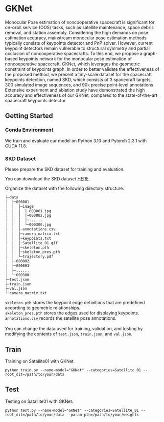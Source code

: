 # GKNet

Monocular Pose estimation of noncooperative spacecraft is significant for on-orbit service (OOS) tasks, such as satellite maintenance, space debris removal, and station assembly. Considering the high demands on pose estimation accuracy, mainstream monocular pose estimation methods typically consists of keypoints detector and PnP solver. However, current keypoint detectors remain vulnerable to structural symmetry and partial occlusion of noncooperative spacecrafts. To this end, we propose a graph-based keypoints network for the monocular pose estimation of noncooperative spacecraft, GKNet, which leverages the geometric constraint of keypoints graph. In order to better validate the effectiveness of the proposed method, we present a tiny-scale dataset for the spacecraft keypoints detection, named SKD, which consists of 3 spacecraft targets, 300 simulated image sequences, and 90k precise point-level annotations. Extensive experiment and ablation study have demonstrated the high accuracy and effectiveness of our GKNet, compared to the state-of-the-art spacecraft keypoints detector.

## Getting Started
### Conda Environment
We train and evaluate our model on Python 3.10 and Pytorch 2.3.1 with CUDA 11.8.


### SKD Dataset

Please prepare the SKD dataset for training and evaluation.

You can download the SKD dataset [HERE](https://pan.baidu.com/s/1nQGjsgY6AGTI_V38qAQqrw?pwd=kdu7).

Organize the dataset with the following directory structure:

```bash
├─data
│  ├─000001
│  │  │─image
│  │  │  │─000001.jpg
│  │  │  │─000002.jpg
│  │  │  │─......
│  │  │  └─000300.jpg
│  │  │─annotations.csv
│  │  │─camera_matrix.txt
│  │  │─keypoints.txt
│  │  │─Satellite_01.gif
│  │  │─skeleton.pth
│  │  │─skeleton_pres.pth
│  │  └─trajectory.pdf
│  ├─000002
│  ├─000003
│  ├─......
│  └─000300
├─test.json
├─train.json
├─val.json
└─camera_matrix.txt
```
`skeleton.pth` stores the keypoint edge definitions that are predefined according to geometric relationships. <br>
`skeleton_pres.pth` stores the edges used for displaying keypoints. <br>
`annotations.csv` records the satellite pose annotations.<br>
<br>
You can change the data used for training, validation, and testing by modifying the contents of `test.json`, `train.json`, and `val.json`.

## Train
Training on Satallite01 with GKNet.
```
python train.py --name-model="GKNet" --categories=Satellite_01 --root_dit=/path/to/your/data
```
## Test
Testing on Satallite01 with GKNet.
```
python test.py --name-model="GKNet" --categories=Satellite_01 --root_dit=/path/to/your/data --param-pth=/path/to/your/weights
```
